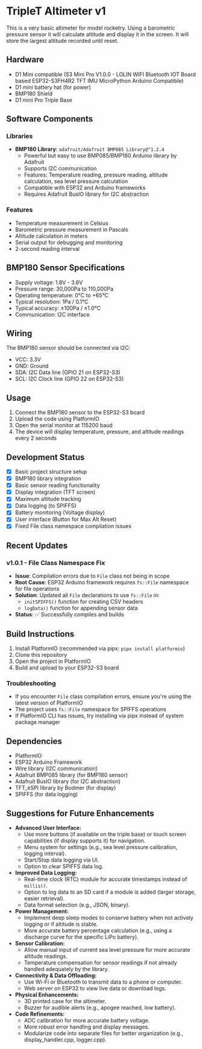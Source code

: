 # TripleT Altimeter v1

This is a very basic altimeter for model rocketry.
Using a barometric pressure sensor it will calculate altitude and display it in the screen.
It will store the largest altitude recorded until reset.

## Hardware
- D1 Mini compatible (S3 Mini Pro V1.0.0 - LOLIN WIFI Bluetooth IOT Board based ESP32-S3FH4R2 TFT IMU MicroPython Arduino Compatible)
- D1 mini battery hat (for power) 
- BMP180 Shield
- D1 mini Pro Triple Base

## Software Components

### Libraries
- **BMP180 Library**: `adafruit/Adafruit BMP085 Library@^1.2.4`
  - Powerful but easy to use BMP085/BMP180 Arduino library by Adafruit
  - Supports I2C communication
  - Features: Temperature reading, pressure reading, altitude calculation, sea level pressure calculation  
  - Compatible with ESP32 and Arduino frameworks
  - Requires Adafruit BusIO library for I2C abstraction

### Features
- Temperature measurement in Celsius
- Barometric pressure measurement in Pascals
- Altitude calculation in meters
- Serial output for debugging and monitoring
- 2-second reading interval

## BMP180 Sensor Specifications
- Supply voltage: 1.8V - 3.6V
- Pressure range: 30,000Pa to 110,000Pa
- Operating temperature: 0°C to +65°C
- Typical resolution: 1Pa / 0.1°C
- Typical accuracy: ±100Pa / ±1.0°C
- Communication: I2C interface

## Wiring
The BMP180 sensor should be connected via I2C:
- VCC: 3.3V
- GND: Ground
- SDA: I2C Data line (GPIO 21 on ESP32-S3)
- SCL: I2C Clock line (GPIO 22 on ESP32-S3)

## Usage
1. Connect the BMP180 sensor to the ESP32-S3 board
2. Upload the code using PlatformIO
3. Open the serial monitor at 115200 baud
4. The device will display temperature, pressure, and altitude readings every 2 seconds

## Development Status
- [x] Basic project structure setup
- [x] BMP180 library integration
- [x] Basic sensor reading functionality
- [x] Display integration (TFT screen)
- [x] Maximum altitude tracking
- [x] Data logging (to SPIFFS)
- [x] Battery monitoring (Voltage display)
- [x] User interface (Button for Max Alt Reset)
- [x] Fixed File class namespace compilation issues

## Recent Updates

### v1.0.1 - File Class Namespace Fix
- **Issue**: Compilation errors due to `File` class not being in scope
- **Root Cause**: ESP32 Arduino framework requires `fs::File` namespace for file operations
- **Solution**: Updated all `File` declarations to use `fs::File` in:
  - `initSPIFFS()` function for creating CSV headers
  - `logData()` function for appending sensor data
- **Status**: ✅ Successfully compiles and builds

## Build Instructions
1. Install PlatformIO (recommended via pipx: `pipx install platformio`)
2. Clone this repository
3. Open the project in PlatformIO
4. Build and upload to your ESP32-S3 board

### Troubleshooting
- If you encounter `File` class compilation errors, ensure you're using the latest version of PlatformIO
- The project uses `fs::File` namespace for SPIFFS operations
- If PlatformIO CLI has issues, try installing via pipx instead of system package manager

## Dependencies
- PlatformIO
- ESP32 Arduino Framework
- Wire library (I2C communication)
- Adafruit BMP085 library (for BMP180 sensor)
- Adafruit BusIO library (for I2C abstraction)
- TFT_eSPI library by Bodmer (for display)
- SPIFFS (for data logging)

## Suggestions for Future Enhancements
- **Advanced User Interface:**
    - Use more buttons (if available on the triple base) or touch screen capabilities (if display supports it) for navigation.
    - Menu system for settings (e.g., sea level pressure calibration, logging interval).
    - Start/Stop data logging via UI.
    - Option to clear SPIFFS data log.
- **Improved Data Logging:**
    - Real-time clock (RTC) module for accurate timestamps instead of `millis()`.
    - Option to log data to an SD card if a module is added (larger storage, easier retrieval).
    - Data format selection (e.g., JSON, binary).
- **Power Management:**
    - Implement deep sleep modes to conserve battery when not actively logging or if altitude is stable.
    - More accurate battery percentage calculation (e.g., using a discharge curve for the specific LiPo battery).
- **Sensor Calibration:**
    - Allow manual input of current sea level pressure for more accurate altitude readings.
    - Temperature compensation for sensor readings if not already handled adequately by the library.
- **Connectivity & Data Offloading:**
    - Use Wi-Fi or Bluetooth to transmit data to a phone or computer.
    - Web server on ESP32 to view live data or download logs.
- **Physical Enhancements:**
    - 3D printed case for the altimeter.
    - Buzzer for audible alerts (e.g., apogee reached, low battery).
- **Code Refinements:**
    - ADC calibration for more accurate battery voltage.
    - More robust error handling and display messages.
    - Modularize code into separate files for better organization (e.g., display_handler.cpp, logger.cpp).


